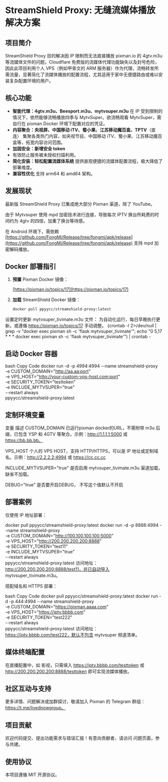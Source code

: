 # StreamShield Proxy: 无缝流媒体播放解决方案

## 项目简介

StreamShield Proxy 目的解决因 IP 限制而无法直接播放 pixman.io 的 4gtv.m3u 等流媒体文件的问题。Cloudflare 免费版的流媒体代理功能缺失以及封号危险，因此此项目利用个人 VPS（例如甲骨文的 ARM 服务器）作为代理，流畅转发所需流量，显著简化了流媒体播放的配置流程，尤其适用于家中无便捷路由或难以安装复杂配置环境的用户。

## 核心功能

- **智能代理：4gtv.m3u、Beesport.m3u、mytvsuper.m3u**
  在 IP 受到限制的情况下，依然能够流畅播放四季与 MytvSuper。欲流畅观看 MytvSuper，需自行在 pixman Docker 环境下配置对应的凭证。
- **内容聚合：央视屏、中国移动 iTV、蜀小果、江苏移动魔百盒、TPTV**（直连）
  集聚各类热门内容，如央视节目、中国移动 iTV、蜀小果、江苏移动魔百盒等，拓宽内容访问范围。
- **加固安全：新增安全 token**
- 有效防止服务被未授权扫描利用。
- **简化安装：轻松配置流媒体系统**
  提供直观便捷的流媒体配置流程，极大降低了部署难度。
- **兼容性优化**
  支持 arm64 和 amd64 架构。

## 发展现状

最新版 StreamShield Proxy 已集成绝大部分 Pixman 渠道，除了 YouTube。

由于 Mytvsuper 使用 mpd 加密技术进行连接，导致每次 IPTV 换台所耗费的时间约为 4gtv 的四倍，加重了换台等待感。

在 Android 环境下，需依赖 [https://github.com/FongMi/Release/tree/fongmi/apk/release](https://github.com/FongMi/Release/tree/fongmi/apk/release) 支持 mpd 加密解码播放。

## Docker 部署指引

1. **预置** Pixman Docker 镜像：

   [https://pixman.io/topics/17](https://pixman.io/topics/17)

2. **加载** StreamShield Docker 镜像：

   ```bash
   docker pull ppyycc/streamshield-proxy:latest

设置定时更新 mytvsuper_tivimate.m3u 文件：
为自动化运行，每日早晚执行更新。或遵循 https://pixman.io/topics/17 手动调整。
(crontab -l 2&gt;/dev/null | grep -v "docker exec pixman sh -c 'flask mytvsuper_tivimate'"; echo "0 5,17 * * * docker exec pixman sh -c 'flask mytvsuper_tivimate'") | crontab -



## 启动 Docker 容器

bash
Copy Code
docker run -d -p 4994:4994 --name streamshield-proxy \
-e CUSTOM_DOMAIN="http://aa.aa:port" \
-e VPS_HOST="http://your-custom-vps-host.com:port" \
-e SECURITY_TOKEN="testtoken" \
-e INCLUDE_MYTVSUPER="true" \
--restart always \
ppyycc/streamshield-proxy:latest

## 定制环境变量

变量	描述
CUSTOM_DOMAIN	已运行pixman docker的URL，不需附带 m3u 后缀，已包含 YSP 和 4GTV 等聚合。示例：http://1.1.1.1:5000 或 https://bb.bb.bb。

VPS_HOST	个人的 VPS HOST，支持 HTTP/HTTPS，可以是 IP 地址或定制域名。示例：http://2.2.2.2:4994 或 https://cc.cc.cc

INCLUDE_MYTVSUPER="true"	是否启用 mytvsuper_tivimate.m3u 渠道加载，缺省不加载。

DEBUG="true"  是否要开启DEBUG， 不写这个值默认不开启




## 部署案例

仅使用 IP 地址部署：


docker pull ppyycc/streamshield-proxy:latest
docker run -d -p 8888:4994 --name streamshield-proxy \
-e CUSTOM_DOMAIN="http://100.100.100.100:5000" \
-e VPS_HOST="http://200.200.200.200:8888" \
-e SECURITY_TOKEN="test11" \
-e INCLUDE_MYTVSUPER="true" \
--restart always \
ppyycc/streamshield-proxy:latest
访问地址：http://200.200.200.200:8888/test11，并已自动导入 mytvsuper_tivimate.m3u。


搭配域名和 HTTPS 部署：

bash
Copy Code
docker pull ppyycc/streamshield-proxy:latest
docker run -d -p 444:4994 --name streamshield-proxy \
-e CUSTOM_DOMAIN="https://pixman.aaaa.com" \
-e VPS_HOST="https://iptv.bbbb.com" \
-e SECURITY_TOKEN="test222" \
--restart always \
ppyycc/streamshield-proxy:latest
访问地址：https://iptv.bbbb.com/test222，默认不包含 mytvsuper 频道清单。


## 媒体终端配置

在直播配置中，如 影视，只需填入 https://iptv.bbbb.com/testtoken 或 http://200.200.200.200:8888/testtoken 即可实现流媒体播放。


## 社区互动与支持

更多详情、问题解决或加群探讨，敬请加入 Pixman 的 Telegram 群组：https://t.me/livednowgroup。


## 项目贡献

欢迎代码提交、提出功能需求与错误汇报！有意向贡献者，请访问 问题页面，参与共建。


## 使用协议

本项目遵循 MIT 开源协议。
```
